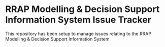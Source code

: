# RRAP Modelling &amp; Decision Support Information System Issue Tracker

This repository has been setup to manage issues relating to the RRAP Modelling &amp; Decision Support Information System
